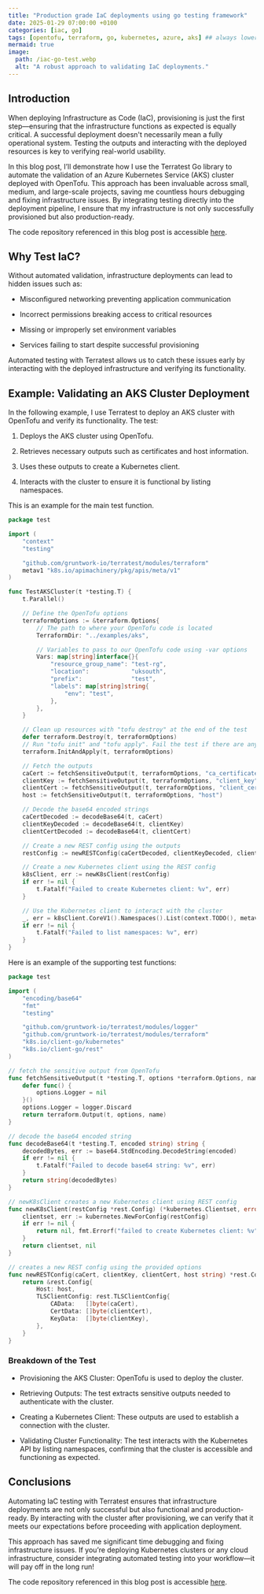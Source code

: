```yaml
---
title: "Production grade IaC deployments using go testing framework"
date: 2025-01-29 07:00:00 +0100
categories: [iac, go]
tags: [opentofu, terraform, go, kubernetes, azure, aks] ## always lowercase !!
mermaid: true
image:
  path: /iac-go-test.webp
  alt: "A robust approach to validating IaC deployments."
---
```


## Introduction
When deploying Infrastructure as Code (IaC), provisioning is just the first step—ensuring that the infrastructure functions as expected is equally critical. A successful deployment doesn't necessarily mean a fully operational system. Testing the outputs and interacting with the deployed resources is key to verifying real-world usability.

In this blog post, I’ll demonstrate how I use the Terratest Go library to automate the validation of an Azure Kubernetes Service (AKS) cluster deployed with OpenTofu. This approach has been invaluable across small, medium, and large-scale projects, saving me countless hours debugging and fixing infrastructure issues. By integrating testing directly into the deployment pipeline, I ensure that my infrastructure is not only successfully provisioned but also production-ready.

The code repository referenced in this blog post is accessible [here](https://github.com/SRodi/azure-aks).

## Why Test IaC?
Without automated validation, infrastructure deployments can lead to hidden issues such as:

* Misconfigured networking preventing application communication

* Incorrect permissions breaking access to critical resources

* Missing or improperly set environment variables

* Services failing to start despite successful provisioning

Automated testing with Terratest allows us to catch these issues early by interacting with the deployed infrastructure and verifying its functionality.


## Example: Validating an AKS Cluster Deployment
In the following example, I use Terratest to deploy an AKS cluster with OpenTofu and verify its functionality. The test:

1. Deploys the AKS cluster using OpenTofu.

2. Retrieves necessary outputs such as certificates and host information.

3. Uses these outputs to create a Kubernetes client.

4. Interacts with the cluster to ensure it is functional by listing namespaces.

This is an example for the main test function.

```go
package test

import (
	"context"
	"testing"

	"github.com/gruntwork-io/terratest/modules/terraform"
	metav1 "k8s.io/apimachinery/pkg/apis/meta/v1"
)

func TestAKSCluster(t *testing.T) {
	t.Parallel()

	// Define the OpenTofu options
	terraformOptions := &terraform.Options{
		// The path to where your OpenTofu code is located
		TerraformDir: "../examples/aks",

		// Variables to pass to our OpenTofu code using -var options
		Vars: map[string]interface{}{
			"resource_group_name": "test-rg",
			"location":            "uksouth",
			"prefix":              "test",
			"labels": map[string]string{
				"env": "test",
			},
		},
	}

	// Clean up resources with "tofu destroy" at the end of the test
	defer terraform.Destroy(t, terraformOptions)
	// Run "tofu init" and "tofu apply". Fail the test if there are any errors.
	terraform.InitAndApply(t, terraformOptions)

	// Fetch the outputs
	caCert := fetchSensitiveOutput(t, terraformOptions, "ca_certificate")
	clientKey := fetchSensitiveOutput(t, terraformOptions, "client_key")
	clientCert := fetchSensitiveOutput(t, terraformOptions, "client_certificate")
	host := fetchSensitiveOutput(t, terraformOptions, "host")

	// Decode the base64 encoded strings
	caCertDecoded := decodeBase64(t, caCert)
	clientKeyDecoded := decodeBase64(t, clientKey)
	clientCertDecoded := decodeBase64(t, clientCert)

	// Create a new REST config using the outputs
	restConfig := newRESTConfig(caCertDecoded, clientKeyDecoded, clientCertDecoded, host)

	// Create a new Kubernetes client using the REST config
	k8sClient, err := newK8sClient(restConfig)
	if err != nil {
		t.Fatalf("Failed to create Kubernetes client: %v", err)
	}

	// Use the Kubernetes client to interact with the cluster
	_, err = k8sClient.CoreV1().Namespaces().List(context.TODO(), metav1.ListOptions{})
	if err != nil {
		t.Fatalf("Failed to list namespaces: %v", err)
	}
}
```

Here is an example of the supporting test functions:

```go
package test

import (
	"encoding/base64"
	"fmt"
	"testing"

	"github.com/gruntwork-io/terratest/modules/logger"
	"github.com/gruntwork-io/terratest/modules/terraform"
	"k8s.io/client-go/kubernetes"
	"k8s.io/client-go/rest"
)

// fetch the sensitive output from OpenTofu
func fetchSensitiveOutput(t *testing.T, options *terraform.Options, name string) string {
	defer func() {
		options.Logger = nil
	}()
	options.Logger = logger.Discard
	return terraform.Output(t, options, name)
}

// decode the base64 encoded string
func decodeBase64(t *testing.T, encoded string) string {
	decodedBytes, err := base64.StdEncoding.DecodeString(encoded)
	if err != nil {
		t.Fatalf("Failed to decode base64 string: %v", err)
	}
	return string(decodedBytes)
}

// newK8sClient creates a new Kubernetes client using REST config
func newK8sClient(restConfig *rest.Config) (*kubernetes.Clientset, error) {
	clientset, err := kubernetes.NewForConfig(restConfig)
	if err != nil {
		return nil, fmt.Errorf("failed to create Kubernetes client: %v", err)
	}
	return clientset, nil
}

// creates a new REST config using the provided options
func newRESTConfig(caCert, clientKey, clientCert, host string) *rest.Config {
	return &rest.Config{
		Host: host,
		TLSClientConfig: rest.TLSClientConfig{
			CAData:   []byte(caCert),
			CertData: []byte(clientCert),
			KeyData:  []byte(clientKey),
		},
	}
}
```


### Breakdown of the Test
* Provisioning the AKS Cluster: OpenTofu is used to deploy the cluster.

* Retrieving Outputs: The test extracts sensitive outputs needed to authenticate with the cluster.

* Creating a Kubernetes Client: These outputs are used to establish a connection with the cluster.

* Validating Cluster Functionality: The test interacts with the Kubernetes API by listing namespaces, confirming that the cluster is accessible and functioning as expected.

## Conclusions
Automating IaC testing with Terratest ensures that infrastructure deployments are not only successful but also functional and production-ready. By interacting with the cluster after provisioning, we can verify that it meets our expectations before proceeding with application deployment.

This approach has saved me significant time debugging and fixing infrastructure issues. If you’re deploying Kubernetes clusters or any cloud infrastructure, consider integrating automated testing into your workflow—it will pay off in the long run!

The code repository referenced in this blog post is accessible [here](https://github.com/SRodi/azure-aks).
